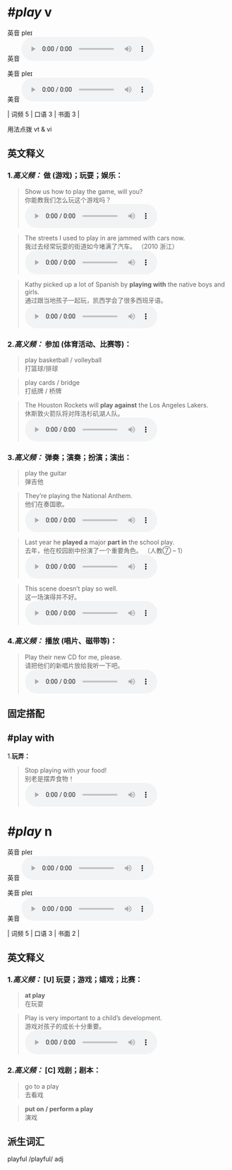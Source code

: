 # ***\#play*** v
英音 pleɪ  
英音
<audio src="./media/play-B.aac" controls="controls"></audio>

美音 pleɪ  
美音
<audio src="./media/play.aac" controls="controls"></audio>



| 词频 5 | 口语 3 | 书面 3 |  

用法点拨  vt & vi

英文释义
---
### 1.*高义频：* **做 (游戏)；玩耍；娱乐：**  

 > Show us how to play the game, will you?   
 > 你能教我们怎么玩这个游戏吗？    
<audio src="./media/play-1.aac" controls="controls"></audio>

 > The streets I used to play in are jammed with cars now.  
 > 我过去经常玩耍的街道如今堵满了汽车。  （2010 浙江）  
<audio src="./media/play-2.aac" controls="controls"></audio>

 > Kathy picked up a lot of Spanish by **playing with** the native boys and girls.  
 > 通过跟当地孩子一起玩，凯西学会了很多西班牙语。    
<audio src="./media/play-8.aac" controls="controls"></audio>

### 2.*高义频：* **参加 (体育活动、比赛等)：**  

 > play basketball / volleyball  
 > 打篮球/排球    

 > play cards / bridge  
 > 打纸牌 / 桥牌    

 > The Houston Rockets will **play against** the Los Angeles Lakers.   
 > 休斯敦火箭队将对阵洛杉矶湖人队。    
<audio src="./media/play-3.aac" controls="controls"></audio>

### 3.*高义频：* **弹奏；演奏；扮演；演出：**  

 > play the guitar   
 > 弹吉他    

 > They’re playing the National Anthem.   
 > 他们在奏国歌。    
<audio src="./media/play-4.aac" controls="controls"></audio>

 > Last year he **played a** major **part in** the school play.  
 > 去年，他在校园剧中扮演了一个重要角色。  （人教⑦ – 1）  
<audio src="./media/play-5.aac" controls="controls"></audio>

 > This scene doesn’t play so well.   
 > 这一场演得并不好。    
<audio src="./media/play-6.aac" controls="controls"></audio>

### 4.*高义频：* **播放 (唱片、磁带等)：**  

 > Play their new CD for me, please.   
 > 请把他们的新唱片放给我听一下吧。    
<audio src="./media/play-7.aac" controls="controls"></audio>


固定搭配
---
## \#play with
1.**玩弄：**  

 > Stop playing with your food!  
 > 别老是摆弄食物！    
<audio src="./media/play50.aac" controls="controls"></audio>


# ***\#play*** n
英音 pleɪ  
英音
<audio src="./media/play-B.aac" controls="controls"></audio>

美音 pleɪ  
美音
<audio src="./media/play.aac" controls="controls"></audio>



| 词频 5 | 口语 3 | 书面 2 |  

英文释义
---
### 1.*高义频：* **[U] 玩耍；游戏；嬉戏；比赛：**  

 > **at play**   
 > 在玩耍    

 > Play is very important to a child’s development.   
 > 游戏对孩子的成长十分重要。    
<audio src="./media/play-9.aac" controls="controls"></audio>

### 2.*高义频：* **[C] 戏剧；剧本：**  

 > go to a play   
 > 去看戏    

 > **put on / perform a play**   
 > 演戏    


派生词汇
---
playful /playful/ adj   

